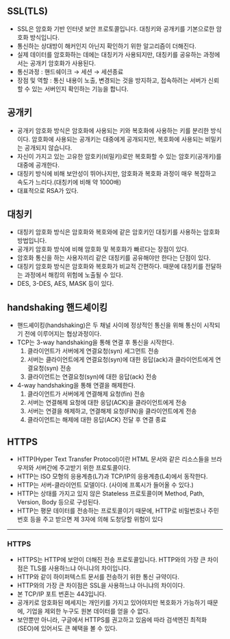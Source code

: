 ## SSL(TLS)

- SSL은 암호화 기반 인터넷 보안 프로토콜입니다. 대칭키와 공개키를 기본으로한 암호화 방식입니다.
- 통신하는 상대방이 해커인지 아닌지 확인하기 위한 알고리즘이 더해진다.
- 실제 데이터를 암호화하는 데에는 대칭키가 사용되지만, 대칭키를 공유하는 과정에서는 공개키 암호화가 사용된다.
- 통신과정 : 핸드쉐이크 → 세션 → 세션종료
- 장점 및 역할 : 통신 내용이 노출, 변경되는 것을 방지하고, 접속하려는 서버가 신뢰할 수 있는 서버인지 확인하는 기능을 합니다.

## 공개키

- 공개키 암호화 방식은 암호화에 사용되는 키와 복호화에 사용하는 키를 분리한 방식이다. 암호화에 사용되는 공개키는 대중에게 공개되지만, 복호화에 사용되는 비밀키는 공개되지 않습니다.
- 자신이 가지고 있는 고유한 암호키(비밀키)로만 복호화할 수 있는 암호키(공개키)를 대중에 공개한다.
- 대칭키 방식에 비해 보안성이 뛰어나지만, 암호화과 복호화 과정이 매우 복잡하고 속도가 느리다.(대칭키에 비해 약 1000배)
- 대표적으로 RSA가 있다.

## 대칭키

- 대칭키 암호화 방식은 암호화와 복호와에 같은 암호키인 대칭키를 사용하는 암호화 방법입니다.
- 공개키 암호화 방식에 비해 암호화 및 복호화가 빠르다는 장점이 있다.
- 암호화 통신을 하는 사용자끼리 같은 대칭키를 공유해야만 한다는 단점이 있다.
- 대칭키 암호화 방식은 암호화와 복호화가 비교적 간편하다. 때문에 대칭키를 전달하는 과정에서 해킹의 위험에 노출될 수 있다.
- DES, 3-DES, AES, MASK 등이 있다.

## handshaking 핸드셰이킹

- 핸드셰이킹(handshaking)은 두 채널 사이에 정상적인 통신을 위해 통신이 시작되기 전에 이루어지는 협상과정이다.
- TCP는 3-way handshaking을 통해 연결 후 통신을 시작한다.
    1. 클라이언트가 서버에게 연결요청(syn) 세그먼트 전송
    2. 서버는 클라이언트에게 연결요청(syn)에 대한 응답(ack)과 클라이언트에게 연결요청(syn) 전송
    3. 클라이언트는 연결요청(syn)에 대한 응답(ack)  전송
- 4-way handshaking을 통해 연결을 해제한다.
    1. 클라이언트가 서버에게 연결해제 요청(fin) 전송
    2. 서버는 연결해제 요청에 대한 응답(ACK)을 클라이언트에게 전송
    3. 서버는 연결을 해제하고, 연결해제 요청(FIN)을 클라이언트에게 전송
    4. 클라이언트는 해제에 대한 응답(ACK) 전달 후 연결 종료

## HTTPS

- HTTP(Hyper Text Transfer Protocol)이란 HTML 문서와 같은 리소스들을 브라우저와 서버간에 주고받기 위한 프로토콜이다.
- HTTP는 ISO 모형의 응용계층(L7)과 TCP/IP의 응용계층(L4)에서 동작한다.
- HTTP는 서버-클라이언트 모델이다. (사이에 프록시가 들어올 수 있다.)
- HTTP는 상태를 가지고 있지 않은 Stateless 프로토콜이며 Method, Path, Version, Body 등으로 구성된다.
- HTTP는 평문 데이터를 전송하는 프로토콜이기 때문에, HTTP로 비밀번호나 주민번호 등을 주고 받으면 제 3자에 의해 도청당할 위험이 있다

---

### HTTPS

- HTTPS는 HTTP에 보안이 더해진 전송 프로토콜입니다. HTTP와의 가장 큰 차이점은 TLS를 사용하느냐 아니냐의 차이입니다.
- HTTP와 같이 하이퍼텍스트 문서를 전송하기 위한 통신 규약이다.
- HTTP와의 가장 큰 차이점은 SSL을 사용하느냐 아니냐의 차이이다.
- 본 TCP/IP 포트 번혼는 443입니다.
- 공개키로 암호화된 메세지는 개인키를 가지고 있어야지만 복호화가 가능하기 때문에, 기업을 제외한 누구도 원본 데이터를 얻을 수 없다.
- 보안뿐만 아니라, 구글에서 HTTPS를 권고하고 있음에 따라 검색엔진 최적화(SEO)에 있어서도 큰 혜택을 볼 수 있다.
